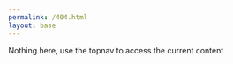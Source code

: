 ```yaml
---
permalink: /404.html
layout: base
---
```


Nothing here, use the topnav to access the current content
